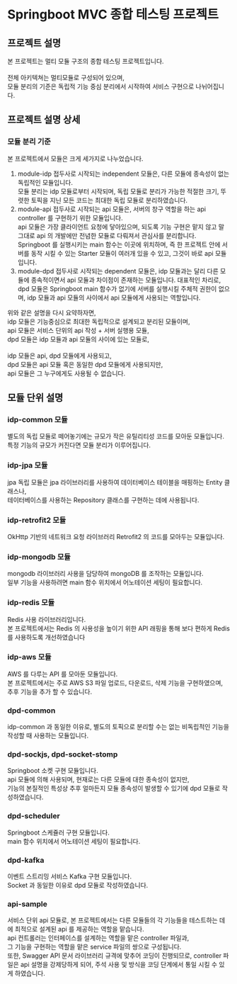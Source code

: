 # Springboot MVC 종합 테스팅 프로젝트

## 프로젝트 설명
본 프로젝트는 멀티 모듈 구조의 종합 테스팅 프로젝트입니다.<br>
<br>
전체 아키텍쳐는 멀티모듈로 구성되어 있으며,<br>
모듈 분리의 기준은 독립적 기능 중심 분리에서 시작하여 서비스 구현으로 나뉘어집니다.<br>

## 프로젝트 설명 상세
### 모듈 분리 기준
본 프로젝트에서 모듈은 크게 세가지로 나누었습니다.<br>
1. module-idp 접두사로 시작되는 independent 모듈은, 다른 모듈에 종속성이 없는 독립적인 모듈입니다.<br>
모듈 분리는 idp 모듈로부터 시작되며, 독립 모듈로 분리가 가능한 적절한 크기, 뚜렷한 토픽을 지닌 모든 코드는 최대한 독립 모듈로 분리하였습니다.
2. module-api 접두사로 시작되는 api 모듈은, 서버의 창구 역할을 하는 api controller 를 구현하기 위한 모듈입니다.<br>
api 모듈은 가장 클라이언트 요청에 닿아있으며, 되도록 기능 구현은 맡지 않고 말 그대로 api 의 개발에만 전념한 모듈로 다뤄져서 관심사를 분리합니다.<br>
Springboot 를 실행시키는 main 함수는 이곳에 위치하며, 즉 한 프로젝트 안에 서버를 동작 시킬 수 있는 Starter 모듈이 여러개 있을 수 있고, 그것이 바로 api 모듈입니다.
3. module-dpd 접두사로 시작되는 dependent 모듈은, idp 모듈과는 달리 다른 모듈에 종속적이면서 api 모듈과 차이점이 존재하는 모듈입니다.
대표적인 차리로, dpd 모듈은 Springboot main 함수가 없기에 서버를 실행시킬 주체적 권한이 없으며, idp 모듈과 api 모듈의 사이에서 api 모듈에게 사용되는 역할입니다.

위와 같은 설명을 다시 요약하자면,<br>
idp 모듈은 기능중심으로 최대한 독립적으로 설계되고 분리된 모듈이며,<br>
api 모듈은 서비스 단위의 api 작성 + 서버 실행용 모듈,<br>
dpd 모듈은 idp 모듈과 api 모듈의 사이에 있는 모듈로,<br>
<br>
idp 모듈은 api, dpd 모듈에게 사용되고,<br>
dpd 모듈은 api 모듈 혹은 동일한 dpd 모듈에게 사용되지만,<br>
api 모듈은 그 누구에게도 사용될 수 없습니다.

## 모듈 단위 설명
### idp-common 모듈
별도의 독립 모듈로 떼어놓기에는 규모가 작은 유틸리티성 코드를 모아둔 모듈입니다.<br>
특정 기능의 규모가 커진다면 모듈 분리가 이루어집니다.

### idp-jpa 모듈
jpa 독립 모듈은 jpa 라이브러리를 사용하여 데이터베이스 테이블을 매핑하는 Entity 클래스나,<br>
테이터베이스를 사용하는 Repository 클래스를 구현하는 데에 사용됩니다.

### idp-retrofit2 모듈
OkHttp 기반의 네트워크 요청 라이브러리 Retrofit2 의 코드를 모아두는 모듈입니다.<br>

### idp-mongodb 모듈
mongodb 라이브러리 사용을 담당하여 mongoDB 를 조작하는 모듈입니다.<br>
일부 기능을 사용하려면 main 함수 위치에서 어노테이션 세팅이 필요합니다.

### idp-redis 모듈
Redis 사용 라이브러리입니다.<br>
본 프로젝트에서는 Redis 의 사용성을 높이기 위한 API 래핑을 통해 보다 편하게 Redis 를 사용하도록 개선하였습니다

### idp-aws 모듈
AWS 를 다루는 API 를 모아둔 모듈입니다.<br>
본 프로젝트에서는 주로 AWS S3 파일 업로드, 다운로드, 삭제 기능을 구현하였으며,<br>
추후 기능을 추가 할 수 있습니다.

### dpd-common
idp-common 과 동일한 이유로, 별도의 토픽으로 분리할 수는 없는 비독립적인 기능을 작성할 때 사용하는 모듈입니다.

### dpd-sockjs, dpd-socket-stomp
Springboot 소켓 구현 모듈입니다.<br>
api 모듈에 의해 사용되며, 현재로는 다른 모듈에 대한 종속성이 없지만,<br>
기능의 본질적인 특성상 추후 얼마든지 모듈 종속성이 발생할 수 있기에 dpd 모듈로 작성하였습니다.

### dpd-scheduler
Springboot 스케쥴러 구현 모듈입니다.<br>
main 함수 위치에서 어노테이션 세팅이 필요합니다.

### dpd-kafka
이벤트 스트리밍 서비스 Kafka 구현 모듈입니다.<br>
Socket 과 동일한 이유로 dpd 모듈로 작성하였습니다.

### api-sample
서비스 단위 api 모듈로, 본 프로젝트에서는 다른 모듈들의 각 기능들을 테스트하는 데에 최적으로 설계된 api 를 제공하는 역할을 맡습니다.<br>
api 컨트롤러는 인터페이스를 설계하는 역할을 맡은 controller 파일과,<br>
그 기능을 구현하는 역할을 맡은 service 파일의 쌍으로 구성됩니다.<br>
또한, Swagger API 문서 라이브러리 규격에 맞추어 코딩이 진행되므로, controller 파일은 api 설명을 강제당하게 되어, 주석 사용 및 방식을 코딩 단계에서 통일 시킬 수 있게 하였습니다.